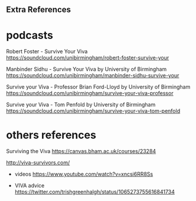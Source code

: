 Extra References
---

# podcasts

Robert Foster - Survive Your Viva
https://soundcloud.com/unibirmingham/robert-foster-survive-your

Manbinder Sidhu - Survive Your Viva by University of Birmingham
https://soundcloud.com/unibirmingham/manbinder-sidhu-survive-your

Survive your Viva - Professor Brian Ford-Lloyd by University of Birmingham
https://soundcloud.com/unibirmingham/survive-your-viva-professor

Survive your Viva - Tom Penfold by University of Birmingham
https://soundcloud.com/unibirmingham/survive-your-viva-tom-penfold



# others references

Surviving the Viva
https://canvas.bham.ac.uk/courses/23284

http://viva-survivors.com/


* videos
https://www.youtube.com/watch?v=xncsi6RR8Ss

* VIVA advice
https://twitter.com/trishgreenhalgh/status/1065273755616841734








